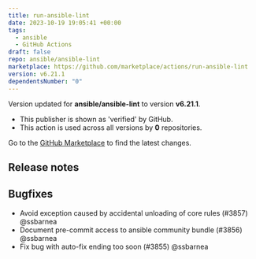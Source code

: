 ```yaml
---
title: run-ansible-lint
date: 2023-10-19 19:05:41 +00:00
tags:
  - ansible
  - GitHub Actions
draft: false
repo: ansible/ansible-lint
marketplace: https://github.com/marketplace/actions/run-ansible-lint
version: v6.21.1
dependentsNumber: "0"
---
```



Version updated for **ansible/ansible-lint** to version **v6.21.1**.
- This publisher is shown as 'verified' by GitHub.
- This action is used across all versions by **0** repositories.

Go to the [GitHub Marketplace](https://github.com/marketplace/actions/run-ansible-lint) to find the latest changes.

## Release notes

## Bugfixes

- Avoid exception caused by accidental unloading of core rules (#3857) @ssbarnea
- Document pre-commit access to ansible community bundle (#3856) @ssbarnea
- Fix bug with auto-fix ending too soon (#3855) @ssbarnea

